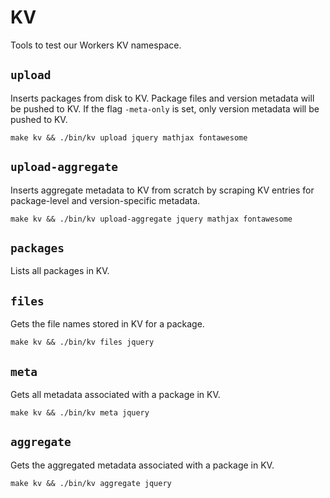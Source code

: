 # KV

Tools to test our Workers KV namespace.

## `upload`

Inserts packages from disk to KV. Package files and version metadata will be pushed to KV.
If the flag `-meta-only` is set, only version metadata will be pushed to KV.

```
make kv && ./bin/kv upload jquery mathjax fontawesome
```

## `upload-aggregate`

Inserts aggregate metadata to KV from scratch by scraping KV entries for package-level and version-specific metadata.

```
make kv && ./bin/kv upload-aggregate jquery mathjax fontawesome
```

## `packages`

Lists all packages in KV.

## `files`

Gets the file names stored in KV for a package.

```
make kv && ./bin/kv files jquery
```

## `meta`

Gets all metadata associated with a package in KV.

```
make kv && ./bin/kv meta jquery
```

## `aggregate`

Gets the aggregated metadata associated with a package in KV.

```
make kv && ./bin/kv aggregate jquery
```
